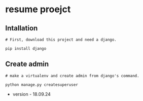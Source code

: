 # resume proejct

## Intallation
```
# First, download this project and need a django.

pip install django
```
## Create admin
```
# make a virtualenv and create admin from django's command.

python manage.py createsuperuser
```

* version - 18.09.24